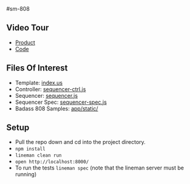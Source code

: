 #sm-808

## Video Tour

* [Product](http://youtu.be/l6qlEHVSK1A)
* [Code](http://youtu.be/4yEEi5v7idc)


## Files Of Interest

* Template: [index.us](https://github.com/theotherzach/ate-oh-ate/blob/master/app/pages/index.us)
* Controller: [sequencer-ctrl.js](https://github.com/theotherzach/ate-oh-ate/blob/master/app/js/sequencer-ctrl.js)
* Sequencer: [sequencer.js](https://github.com/theotherzach/ate-oh-ate/blob/master/app/js/sequencer.js)
* Sequencer Spec: [sequencer-spec.js](https://github.com/theotherzach/ate-oh-ate/blob/master/spec/sequencer-spec.js)
* Badass 808 Samples: [app/static/](https://github.com/theotherzach/ate-oh-ate/tree/master/app/static)

## Setup

* Pull the repo down and cd into the project directory.
* `npm install`
* `lineman clean run`
* `open http://localhost:8000/`
* To run the tests `lineman spec` (note that the lineman server must be running)

